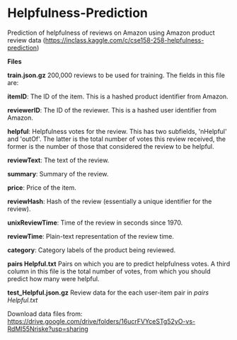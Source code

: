 # Helpfulness-Prediction
Prediction of helpfulness of reviews on Amazon using Amazon product review data (https://inclass.kaggle.com/c/cse158-258-helpfulness-prediction)


**Files**

**train.json.gz** 200,000 reviews to be used for training. The fields in this file are:

**itemID**: The ID of the item. This is a hashed product identifier from Amazon.

**reviewerID**: The ID of the reviewer. This is a hashed user identifier from Amazon.

**helpful**: Helpfulness votes for the review. This has two subfields, 'nHelpful' and 'outOf'. The latter is
the total number of votes this review received, the former is the number of those that considered
the review to be helpful.

**reviewText**: The text of the review.

**summary**: Summary of the review.

**price**: Price of the item.

**reviewHash**: Hash of the review (essentially a unique identifier for the review).

**unixReviewTime**: Time of the review in seconds since 1970.

**reviewTime**: Plain-text representation of the review time.

**category**: Category labels of the product being reviewed.

**pairs Helpful.txt** Pairs on which you are to predict helpfulness votes. A third column in this file is the total
number of votes, from which you should predict how many were helpful.

**test_Helpful.json.gz** Review data for the each user-item pair in *pairs Helpful.txt*

Download data files from: https://drive.google.com/drive/folders/16ucrFVYceSTg52yO-vs-RdMI55Nriske?usp=sharing
